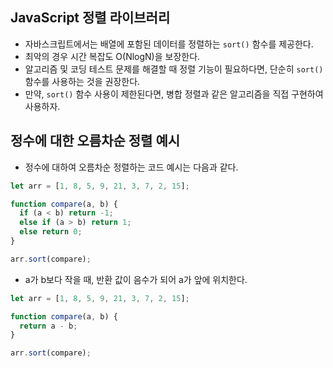 ## JavaScript 정렬 라이브러리

- 자바스크립트에서는 배열에 포함된 데이터를 정렬하는 `sort()` 함수를 제공한다.
- 최악의 경우 시간 복잡도 O(NlogN)을 보장한다.
- 알고리즘 및 코딩 테스트 문제를 해결할 때 정렬 기능이 필요하다면, 단순히 `sort()` 함수를 사용하는 것을 권장한다.
- 만약, `sort()` 함수 사용이 제한된다면, 병합 정렬과 같은 알고리즘을 직접 구현하여 사용하자.

## 정수에 대한 오름차순 정렬 예시

- 정수에 대하여 오름차순 정렬하는 코드 예시는 다음과 같다.

```js
let arr = [1, 8, 5, 9, 21, 3, 7, 2, 15];

function compare(a, b) {
  if (a < b) return -1;
  else if (a > b) return 1;
  else return 0;
}

arr.sort(compare);
```

- a가 b보다 작을 때, 반환 값이 음수가 되어 a가 앞에 위치한다.

```js
let arr = [1, 8, 5, 9, 21, 3, 7, 2, 15];

function compare(a, b) {
  return a - b;
}

arr.sort(compare);
```
